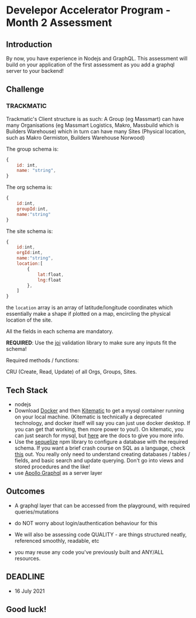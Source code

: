 # Develepor Accelerator Program - Month 2 Assessment

## Introduction

By now, you have experience in Nodejs and GraphQL. This assessment will build on your application of the first assessment as you add a graphql server to your backend!

## Challenge

### TRACKMATIC

Trackmatic's Client structure is as such: A Group (eg Massmart) can have many Organisations (eg Massmart Logistics, Makro, Massbuild which is Builders Warehouse) which in turn can have many Sites (Physical location, such as Makro Germiston, Builders Warehouse Norwood)

The group schema is:

```javascript
{
    id: int,
    name: "string",
}
```

The org schema is:

```javascript
{
    id:int,
    groupId:int,
    name:"string"
}
```

The site schema is:

```javascript
{
    id:int,
    orgId:int,
    name:"string",
    location:[
        {
            lat:float,
            lng:float
        },
    ]
}
```

the `location` array is an array of latitude/longitude coordinates which essentially make a shape if plotted on a map, encircling the physical location of the site.

All the fields in each schema are mandatory.

**REQUIRED**: Use the [joi](https://www.npmjs.com/package/joi) validation library to make sure any inputs fit the schema!

Required methods / functions:

CRU (Create, Read, Update) of all Orgs, Groups, Sites.

## Tech Stack

- nodejs
- Download [Docker](https://www.docker.com/products/docker-desktop) and then [Kitematic](https://github.com/docker/kitematic/releases) to get a mysql container running on your local machine. (Kitematic is technically a deprecated technology, and docker itself will say you can just use docker desktop. If you can get that working, then more power to you!). On kitematic, you can just search for mysql, but [here](https://hub.docker.com/_/mysql) are the docs to give you more info.
- Use the [sequelize](https://sequelize.org/) npm library to configure a database with the required schema. If you want a brief crash course on SQL as a language, check [this](https://www.mysqltutorial.org/) out. You really only need to understand creating databases / tables / fields, and basic search and update querying. Don't go into views and stored procedures and the like!
- use [Apollo Graphql](https://www.apollographql.com/docs/apollo-server/) as a server layer

## Outcomes

- A graphql layer that can be accessed from the playground, with required queries/mutations

- do NOT worry about login/authentication behaviour for this

- We will also be assessing code QUALITY - are things structured neatly, referenced smoothly, readable, etc

- you may reuse any code you've previously built and ANY/ALL resources.

## DEADLINE

- 16 July 2021

## Good luck!
